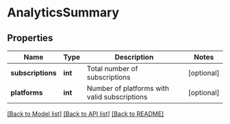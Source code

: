 # AnalyticsSummary

## Properties
Name | Type | Description | Notes
------------ | ------------- | ------------- | -------------
**subscriptions** | **int** | Total number of subscriptions | [optional] 
**platforms** | **int** | Number of platforms with valid subscriptions | [optional] 

[[Back to Model list]](../README.md#documentation-for-models) [[Back to API list]](../README.md#documentation-for-api-endpoints) [[Back to README]](../README.md)


